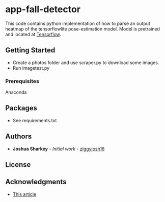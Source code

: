 
# app-fall-detector
This code contains python implementation of how to parse an output heatmap of the tensorflowlite pose-estimation model. Model is pretrained and located at [Tensorflow](https://www.tensorflow.org/lite/models/pose_estimation/overview).

## Getting Started

* Create a photos folder and use scraper.py to download some images.
* Run imagetest.py

### Prerequisites
Anaconda 

## Packages

* See requirements.txt


## Authors

* **Joshua Sharkey** - *Initial work* - [ziggyjosh16](https://github.com/ziggyjosh16)

## License


## Acknowledgments

* [This article](https://medium.com/tensorflow/real-time-human-pose-estimation-in-the-browser-with-tensorflow-js-7dd0bc881cd5)


